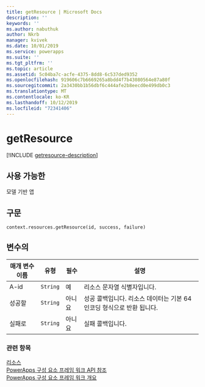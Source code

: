 ```yaml
---
title: getResource | Microsoft Docs
description: ''
keywords: ''
ms.author: nabuthuk
author: Nkrb
manager: kvivek
ms.date: 10/01/2019
ms.service: powerapps
ms.suite: ''
ms.tgt_pltfrm: ''
ms.topic: article
ms.assetid: 5c04ba7c-acfe-4375-8dd8-6c537ded9352
ms.openlocfilehash: 919606c7b6669265a8bdd4f7b43080564e87a80f
ms.sourcegitcommit: 2a3430bb1b56dbf6c444afe2b8eecd0e499db0c3
ms.translationtype: MT
ms.contentlocale: ko-KR
ms.lasthandoff: 10/12/2019
ms.locfileid: "72341406"
---
```

# <a name="getresource"></a>getResource

[!INCLUDE [getresource-description](includes/getresource-description.md)]

## <a name="available-for"></a>사용 가능한 

모델 기반 앱

## <a name="syntax"></a>구문

`context.resources.getResource(id, success, failure)`

## <a name="parameters"></a>변수의

| 매개 변수 이름|유형|필수|설명|
| ------------- |----|--------|-----------|
|A-id|`String`|예|리소스 문자열 식별자입니다.|
|성공할|`String`|아니요|성공 콜백입니다. 리소스 데이터는 기본 64 인코딩 형식으로 반환 됩니다.|
|실패로|`String`|아니요|실패 콜백입니다.|


### <a name="related-topics"></a>관련 항목

[리소스](../resources.md)<br/>
[PowerApps 구성 요소 프레임 워크 API 참조](../../reference/index.md)<br/>
[PowerApps 구성 요소 프레임 워크 개요](../../overview.md)